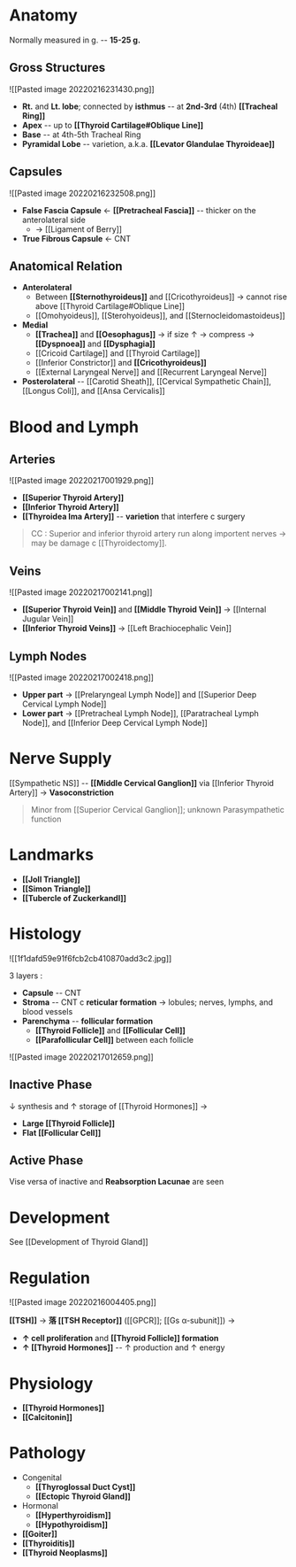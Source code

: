 # Anatomy
Normally measured in g. -- **15-25 g.**

## Gross Structures

![[Pasted image 20220216231430.png]]

- **Rt.** and **Lt. lobe**; connected by **isthmus** -- at **2nd-3rd** (4th) **[[Tracheal Ring]]**
- **Apex** -- up to **[[Thyroid Cartilage#Oblique Line]]**
- **Base** -- at 4th-5th Tracheal Ring
- **Pyramidal Lobe** -- varietion, a.k.a. **[[Levator Glandulae Thyroideae]]**

## Capsules

![[Pasted image 20220216232508.png]]

- **False Fascia Capsule** ← **[[Pretracheal Fascia]]** -- thicker on the anterolateral side 
	- → [[Ligament of Berry]]
- **True Fibrous Capsule** ← CNT

## Anatomical Relation
- **Anterolateral**
	- Between **[[Sternothyroideus]]** and [[Cricothyroideus]] → cannot rise above [[Thyroid Cartilage#Oblique Line]]
	- [[Omohyoideus]], [[Sterohyoideus]], and [[Sternocleidomastoideus]]
- **Medial**
	- **[[Trachea]]** and **[[Oesophagus]]** → if size ↑ → compress → **[[Dyspnoea]]** and **[[Dysphagia]]**
	- [[Cricoid Cartilage]] and [[Thyroid Cartilage]]
	- [[Inferior Constrictor]] and **[[Cricothyroideus]]**
	- [[External Laryngeal Nerve]] and [[Recurrent Laryngeal Nerve]]
- **Posterolateral** -- [[Carotid Sheath]], [[Cervical Sympathetic Chain]], [[Longus Coli]], and [[Ansa Cervicalis]]

# Blood and Lymph
## Arteries

![[Pasted image 20220217001929.png]]

- **[[Superior Thyroid Artery]]**
- **[[Inferior Thyroid Artery]]**
- **[[Thyroidea Ima Artery]]** -- **varietion** that interfere c surgery

> CC : Superior and inferior thyroid artery run along importent nerves → may be damage c [[Thyroidectomy]].

## Veins

![[Pasted image 20220217002141.png]]

- **[[Superior Thyroid Vein]]** and **[[Middle Thyroid Vein]]** → [[Internal Jugular Vein]]
- **[[Inferior Thyroid Veins]]** → [[Left Brachiocephalic Vein]]

## Lymph Nodes

![[Pasted image 20220217002418.png]]
- **Upper part** → [[Prelaryngeal Lymph Node]] and [[Superior Deep Cervical Lymph Node]]
- **Lower part** → [[Pretracheal Lymph Node]], [[Paratracheal Lymph Node]], and [[Inferior Deep Cervical Lymph Node]]

# Nerve Supply
[[Sympathetic NS]] -- **[[Middle Cervical Ganglion]]** via [[Inferior Thyroid Artery]] → **Vasoconstriction**

> Minor from [[Superior Cervical Ganglion]]; unknown Parasympathetic function

# Landmarks
- **[[Joll Triangle]]**
- **[[Simon Triangle]]**
- **[[Tubercle of Zuckerkandl]]**

# Histology

![[1f1dafd59e91f6fcb2cb410870add3c2.jpg]]

3 layers :
- **Capsule** -- CNT
- **Stroma** -- CNT c **reticular formation** → lobules; nerves, lymphs, and blood vessels 
- **Parenchyma** -- **follicular formation**
	- **[[Thyroid Follicle]]** and **[[Follicular Cell]]**
	- **[[Parafollicular Cell]]** between each follicle

![[Pasted image 20220217012659.png]]

## Inactive Phase
↓ synthesis and ↑ storage of [[Thyroid Hormones]] →
- **Large [[Thyroid Follicle]]**
- **Flat [[Follicular Cell]]**

## Active Phase
Vise versa of inactive and **Reabsorption Lacunae** are seen

# Development
See [[Development of Thyroid Gland]]

# Regulation

![[Pasted image 20220216004405.png]]

**[[TSH]]** → **落 [[TSH Receptor]]** ([[GPCR]]; [[Gs α-subunit]]) → 
- **↑ cell proliferation** and **[[Thyroid Follicle]] formation**
- **↑ [[Thyroid Hormones]]** -- ↑ production and ↑ energy

# Physiology
- **[[Thyroid Hormones]]**
- **[[Calcitonin]]**

# Pathology
- Congenital
	- **[[Thyroglossal Duct Cyst]]**
	- **[[Ectopic Thyroid Gland]]**
- Hormonal
	- **[[Hyperthyroidism]]**
	- **[[Hypothyroidism]]**
- **[[Goiter]]**
- **[[Thyroiditis]]**
- **[[Thyroid Neoplasms]]**